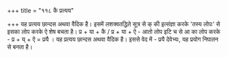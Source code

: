 +++
title = "११८ कै प्रत्यय"

+++
यह प्रत्यय छान्दस अथवा वैदिक है। इसमें लशक्वतद्धिते सूत्र से क् की इत्संज्ञा करके 'तस्य लोपः' से इसका लोप करके ऐ शेष बचता है। प्र + या + कै / प्र + या + ऐ - आतो लोप इटि च से आ का लोप करके - प्र + य् + ऐ = प्रयै । यह प्रत्यय छान्दस अथवा वैदिक है। इससे वेद में - प्रयै देवेभ्यः, यह प्रयोग निपातन से बनता है।